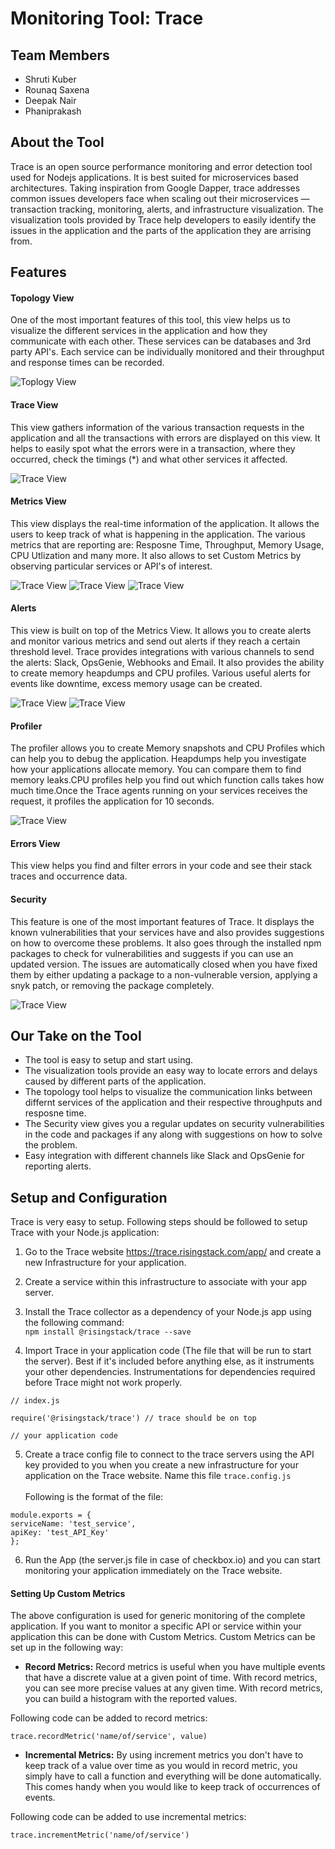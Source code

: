 # Monitoring Tool: Trace

## Team Members
* Shruti Kuber
* Rounaq Saxena
* Deepak Nair
* Phaniprakash

## About the Tool

Trace is an open source performance monitoring and error detection tool used for Nodejs applications. It is best suited for microservices based architectures. Taking inspiration from Google Dapper, trace addresses common issues developers face when scaling out their microservices — transaction tracking, monitoring, alerts, and infrastructure visualization. The visualization tools provided by Trace help developers to easily identify the issues in the application and the parts of the application they are arrising from.

## Features

#### Topology View
One of the most important features of this tool, this view helps us to visualize the different services in the application and how they communicate with each other. These services can be databases and 3rd party API's. Each service can be individually monitored and their throughput and response times can be recorded.

![Toplogy View](./Screenshots/Topology.png)

#### Trace View
This view gathers information of the various transaction requests in the application and all the transactions with errors are displayed on this view. It helps to easily spot what the errors were in a transaction, where they occurred, check the timings (*) and what other services it affected.

![Trace View](./Screenshots/Trace.png)
#### Metrics View
This view displays the real-time information of the application. It allows the users to keep track of what is happening in the application. The various metrics that are reporting are: Resposne Time, Throughput, Memory Usage, CPU Utlization and many more. It also allows to set Custom Metrics by observing particular services or API's of interest.

![Trace View](./Screenshots/Metrics_1.png)
![Trace View](./Screenshots/Metrics_2.png)
![Trace View](./Screenshots/Metrics_3.png)

#### Alerts

This view is built on top of the Metrics View. It allows you to create alerts and monitor various metrics and send out alerts if they reach a certain threshold level. Trace provides integrations with various channels to send the alerts: Slack, OpsGenie, Webhooks and Email. It also provides the ability to create memory heapdumps and CPU profiles. Various useful alerts for events like downtime, excess memory usage can be created.

![Trace View](./Screenshots/Alerts_1.png)
![Trace View](./Screenshots/Alerts_2.png)

#### Profiler
The profiler allows you to create Memory snapshots and CPU Profiles which can help you to debug the application. Heapdumps help you investigate how your applications allocate memory. You can compare them to find memory leaks.CPU profiles help you find out which function calls takes how much time.Once the Trace agents running on your services receives the request, it profiles the application for 10 seconds.

![Trace View](./Screenshots/Profiler.png)

#### Errors View
This view helps you find and filter errors in your code and see their stack traces and occurrence data.


#### Security
This feature is one of the most important features of Trace. It displays the known vulnerabilities that your services have and also provides suggestions on how to overcome these problems. It also goes through the installed npm packages to check for vulnerabilities and suggests if you can use an updated version. The issues are automatically closed when you have fixed them by either updating a package to a non-vulnerable version, applying a snyk patch, or removing the package completely.

![Trace View](./Screenshots/Security.png)


## Our Take on the Tool

* The tool is easy to setup and start using.
* The visualization tools provide an easy way to locate errors and delays caused by different parts of the application.
* The topology tool helps to visualize the communication links between differnt services of the application and their respective throughputs and resposne time.
* The Security view gives you a regular updates on security vulnerabilities in the code and packages if any along with suggestions on how to solve the problem.
* Easy integration with different channels like Slack and OpsGenie for reporting alerts.

## Setup and Configuration

Trace is very easy to setup. Following steps should be followed to setup Trace with your Node.js application:

1. Go to the Trace website https://trace.risingstack.com/app/ and create a new Infrastructure for your application.
2. Create a service within this infrastructure to associate with your app server.
3. Install the Trace collector as a dependency of your Node.js app using the following command:<br/>
      `npm install @risingstack/trace --save`

4. Import Trace in your application code (The file that will be run to start the server). Best if it's included before anything else, as it instruments your other dependencies. Instrumentations for dependencies required before Trace might not work properly.<br/>
```
// index.js

require('@risingstack/trace') // trace should be on top

// your application code
```
5. Create a trace config file to connect to the trace servers using the API key provided to you when you create a new infrastructure for your application on the Trace website. Name this file `trace.config.js`<br/><br/>
  Following is the format of the file:
  
  ````// trace.config.js
module.exports = {
  serviceName: 'test_service',
  apiKey: 'test_API_Key'
};
  ````
6. Run the App (the server.js file in case of checkbox.io) and you can start monitoring your application immediately on the Trace website.

#### Setting Up Custom Metrics
 The above configuration is used for generic monitoring of the complete application. If you want to monitor a specific API or service within your application this can be done with Custom Metrics.  Custom Metrics can be set up in the following way:
 
 * **Record Metrics:** Record metrics is useful when you have multiple events that have a discrete value at a given point of time. With record metrics, you can see more precise values at any given time. With record metrics, you can build a histogram with the reported values.<br/>

Following code can be added to record metrics:<br/>
```
trace.recordMetric('name/of/service', value)
`````

* **Incremental Metrics:** By using increment metrics you don't have to keep track of a value over time as you would in record metric, you simply have to call a function and everything will be done automatically. This comes handy when you would like to keep track of occurrences of events.<br/>

Following code can be added to use incremental metrics:<br/>

````
trace.incrementMetric('name/of/service')
`````
